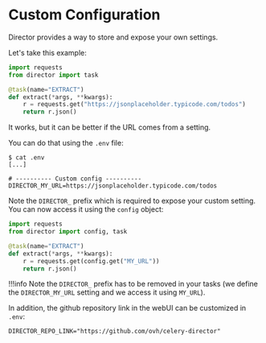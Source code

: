 # Custom Configuration

Director provides a way to store and expose your own settings.

Let's take this example:

```python
import requests
from director import task

@task(name="EXTRACT")
def extract(*args, **kwargs):
    r = requests.get("https://jsonplaceholder.typicode.com/todos")
    return r.json()
```

It works, but it can be better if the URL comes from a setting.

You can do that using the `.env` file:

```
$ cat .env
[...]

# ---------- Custom config ----------
DIRECTOR_MY_URL=https://jsonplaceholder.typicode.com/todos
```

Note the `DIRECTOR_` prefix which is required to expose your custom setting. You can now access it using the `config` object:

```python
import requests
from director import config, task

@task(name="EXTRACT")
def extract(*args, **kwargs):
    r = requests.get(config.get("MY_URL"))
    return r.json()
```

!!!info
    Note the `DIRECTOR_` prefix has to be removed in your tasks (we define the `DIRECTOR_MY_URL` setting and we access it using `MY_URL`).


In addition, the github repository link in the webUI can be customized in `.env`:

```
DIRECTOR_REPO_LINK="https://github.com/ovh/celery-director"
```
